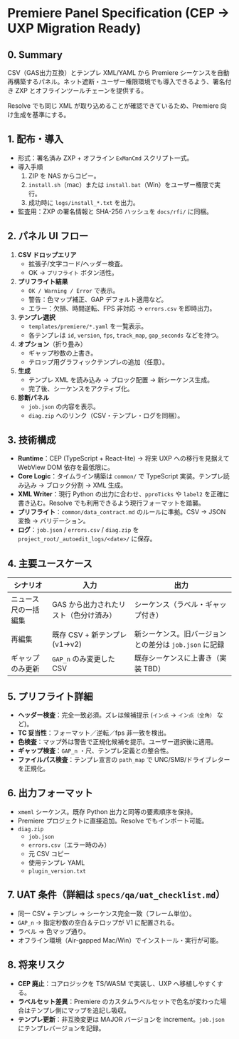 # Premiere Panel Specification (CEP → UXP Migration Ready)

## 0. Summary

CSV（GAS出力互換）とテンプレ XML/YAML から Premiere シーケンスを自動再構築するパネル。ネット遮断・ユーザー権限環境でも導入できるよう、署名付き ZXP とオフラインツールチェーンを提供する。

Resolve でも同じ XML が取り込めることが確認できているため、Premiere 向け生成を基準にする。

## 1. 配布・導入

- 形式：署名済み ZXP + オフライン `ExManCmd` スクリプト一式。
- 導入手順
  1. ZIP を NAS からコピー。
  2. `install.sh`（mac）または `install.bat`（Win）をユーザー権限で実行。
  3. 成功時に `logs/install_*.txt` を出力。
- 監査用：ZXP の署名情報と SHA-256 ハッシュを `docs/rfi/` に同梱。

## 2. パネル UI フロー

1. **CSV ドロップエリア**
   - 拡張子/文字コード/ヘッダー検査。
   - OK → `プリフライト` ボタン活性。
2. **プリフライト結果**
   - `OK / Warning / Error` で表示。
   - 警告：色マップ補正、GAP デフォルト適用など。
   - エラー：欠損、時間逆転、FPS 非対応 → `errors.csv` を即時出力。
3. **テンプレ選択**
   - `templates/premiere/*.yaml` を一覧表示。
   - 各テンプレは `id`, `version`, `fps`, `track_map`, `gap_seconds` などを持つ。
4. **オプション**（折り畳み）
   - ギャップ秒数の上書き。
   - テロップ用グラフィックテンプレの追加（任意）。
5. **生成**
   - テンプレ XML を読み込み → ブロック配置 → 新シーケンス生成。
   - 完了後、シーケンスをアクティブ化。
6. **診断パネル**
   - `job.json` の内容を表示。
   - `diag.zip` へのリンク（CSV・テンプレ・ログを同梱）。

## 3. 技術構成

- **Runtime**：CEP (TypeScript + React-lite) → 将来 UXP への移行を見据えて WebView DOM 依存を最低限に。
- **Core Logic**：タイムライン構築は `common/` で TypeScript 実装。テンプレ読み込み → ブロック分割 → XML 生成。
- **XML Writer**：現行 Python の出力に合わせ、`pproTicks` や `label2` を正確に書き込む。Resolve でも利用できるよう現行フォーマットを踏襲。
- **プリフライト**：`common/data_contract.md` のルールに準拠。CSV → JSON 変換 → バリデーション。
- **ログ**：`job.json` / `errors.csv` / `diag.zip` を `project_root/_autoedit_logs/<date>/` に保存。

## 4. 主要ユースケース

| シナリオ | 入力 | 出力 |
|----------|------|------|
| ニュース尺の一括編集 | GAS から出力されたリスト（色分け済み） | シーケンス（ラベル・ギャップ付き） |
| 再編集 | 既存 CSV + 新テンプレ (v1→v2) | 新シーケンス。旧バージョンとの差分は `job.json` に記録 |
| ギャップのみ更新 | `GAP_n` のみ変更した CSV | 既存シーケンスに上書き（実装 TBD） |

## 5. プリフライト詳細

- **ヘッダー検査**：完全一致必須。ズレは候補提示 (`イン点` → `イン点（全角）` など)。
- **TC 妥当性**：フォーマット／逆転／fps 非一致を検出。
- **色検査**：マップ外は警告で正規化候補を提示。ユーザー選択後に適用。
- **ギャップ検査**：`GAP_n` ・尺、テンプレ定義との整合性。
- **ファイルパス検査**：テンプレ宣言の `path_map` で UNC/SMB/ドライブレターを正規化。

## 6. 出力フォーマット

- `xmeml` シーケンス。既存 Python 出力と同等の要素順序を保持。
- Premiere プロジェクトに直接追加。Resolve でもインポート可能。
- `diag.zip`
  - `job.json`
  - `errors.csv`（エラー時のみ）
  - 元 CSV コピー
  - 使用テンプレ YAML
  - `plugin_version.txt`

## 7. UAT 条件（詳細は `specs/qa/uat_checklist.md`）

- 同一 CSV + テンプレ → シーケンス完全一致（フレーム単位）。
- `GAP_n` → 指定秒数の空白＆テロップが V1 に配置される。
- ラベル → 色マップ通り。
- オフライン環境（Air-gapped Mac/Win）でインストール・実行が可能。

## 8. 将来リスク

- **CEP 廃止**：コアロジックを TS/WASM で実装し、UXP へ移植しやすくする。
- **ラベルセット差異**：Premiere のカスタムラベルセットで色名が変わった場合はテンプレ側にマップを追記し吸収。
- **テンプレ更新**：非互換変更は MAJOR バージョンを increment。`job.json` にテンプレバージョンを記録。

